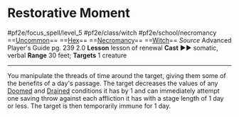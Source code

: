 # Restorative Moment
#pf2e/focus_spell/level_5 #pf2e/class/witch #pf2e/school/necromancy 
==[Uncommon](rules/traits/uncommon.md)== ==[Hex](../../../Traits/Hex.md)== ==[Necromancy](rules/traits/necromancy.md)== ==[Witch](../../../Traits/Witch.md)==
*Source* Advanced Player's Guide pg. 239 2.0
**Lesson** lesson of renewal
**Cast** ►► somatic, verbal
**Range** 30 feet; **Targets** 1 creature

---
You manipulate the threads of time around the target, giving them some of the benefits of a day's passage. The target decreases the values of any [Doomed](../../../Conditions/Doomed.md) and [Drained](../../../Conditions/Drained.md) conditions it has by 1 and can immediately attempt one saving throw against each affliction it has with a stage length of 1 day or less. The target is then temporarily immune for 1 day.